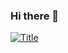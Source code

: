 ### Hi there 👋

<!--
**TsitoUw/TsitoUw** is a ✨ _special_ ✨ repository because its `README.md` (this file) appears on your GitHub profile.

Here are some ideas to get you started:

- 🔭 I’m currently working on ...
- 🌱 I’m currently learning ...
- 👯 I’m looking to collaborate on ...
- 🤔 I’m looking for help with ...
- 💬 Ask me about ...
- 📫 How to reach me: ...
- 😄 Pronouns: ...
- ⚡ Fun fact: ...
-->
[![Title](https://api.githubtrends.io/user/svg/TsitoUw/repos?time_range=one_year&group=other&theme=dark)](https://api.githubtrends.io/user/svg/TsitoUw/repos?time_range=one_year&group=other&theme=dark)

